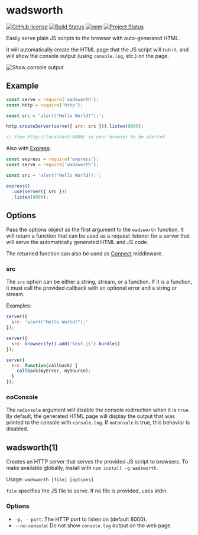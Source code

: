 # wadsworth

[![GitHub license](https://img.shields.io/badge/license-BSD_2-bc0000.svg)](https://raw.githubusercontent.com/w33ble/wadsworth/master/LICENSE)
[![Build Status](https://img.shields.io/travis/w33ble/wadsworth.svg?branch=master)](https://travis-ci.org/w33ble/wadsworth)
[![npm](https://img.shields.io/npm/v/wadsworth.svg)](https://www.npmjs.com/package/wadsworth)
[![Project Status](https://img.shields.io/badge/status-stable-brightgreen.svg)](https://nodejs.org/api/documentation.html#documentation_stability_index)

Easily serve plain JS scripts to the browser with auto-generated HTML.

It will automatically create the HTML page that the JS script will run in, and
will show the console output (using `console.log`, etc.) on the page.

![Show console output](http://i.cloudup.com/jXpFzRO1zG.png)

## Example

```js
const serve = require('wadsworth');
const http = require('http');

const src = 'alert("Hello World!");';

http.createServer(serve({ src: src })).listen(8000);

// View http://localhost:8000/ in your browser to be alerted
```

Also with [Express](https://github.com/visionmedia/express):

```js
const express = require('express');
const serve = require('wadsworth');

const src = 'alert("Hello World!);';

express()
  .use(server({ src }))
  .listen(8000);
```

## Options

Pass the options object as the first argument to the `wadsworth` function.
It will return a function that can be used as a request listener for a server
that will serve the automatically generated HTML and JS code.

The returned function can also be used as
[Connect](http://www.senchalabs.org/connect/) middleware.

### src

The `src` option can be either a string, stream, or a function. If it is a
function, it must call the provided callback with an optional error and a string
or stream.

Examples:

```js
server({
  src: 'alert("Hello World!");'
});
```

```js
server({
  src: browserify().add('test.js').bundle()
});
```

```js
serve({
  src: function(callback) {
    callback(myError, mySource);
  }
});
```

### noConsole

The `noConsole` argument will disable the console redirection when it is `true`.
By default, the generated HTML page will display the output that was printed to
the console with `console.log`. If `noConsole` is true, this behavior is
disabled.

## wadsworth(1)

Creates an HTTP server that serves the provided JS script to browsers. To make
available globally, install with `npm install -g wadsworth`.

Usage: `wadsworth [file] [options]`

`file` specifies the JS file to serve. If no file is provided, uses stdin.

### Options

 * `-p, --port`: The HTTP port to listen on (default 8000).
 * `--no-console`: Do not show `console.log` output on the web page.


